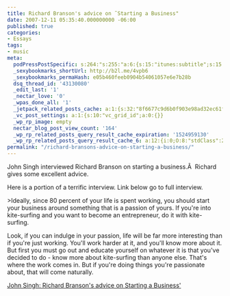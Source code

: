 ```yaml
---
title: Richard Branson's advice on ˜Starting a Business"
date: 2007-12-11 05:35:40.000000000 -06:00
published: true
categories:
- Essays
tags:
- music
meta:
  podPressPostSpecific: s:264:"s:255:"a:6:{s:15:"itunes:subtitle";s:15:"##PostExcerpt##";s:14:"itunes:summary";s:15:"##PostExcerpt##";s:15:"itunes:keywords";s:17:"##WordPressCats##";s:13:"itunes:author";s:10:"##Global##";s:15:"itunes:explicit";s:7:"Default";s:12:"itunes:block";s:7:"Default";}";";
  _sexybookmarks_shortUrl: http://b2l.me/4vpb6
  _sexybookmarks_permaHash: e05b460feeb0904b54061057e6e7b28b
  dsq_thread_id: '43130080'
  _edit_last: '1'
  _nectar_love: '0'
  _wpas_done_all: '1'
  _jetpack_related_posts_cache: a:1:{s:32:"8f6677c9d6b0f903e98ad32ec61f8deb";a:2:{s:7:"expires";i:1457828931;s:7:"payload";a:3:{i:0;a:1:{s:2:"id";i:1176;}i:1;a:1:{s:2:"id";i:1801;}i:2;a:1:{s:2:"id";i:1185;}}}}
  _vc_post_settings: a:1:{s:10:"vc_grid_id";a:0:{}}
  _wp_rp_image: empty
  nectar_blog_post_view_count: '164'
  _wp_rp_related_posts_query_result_cache_expiration: '1524959130'
  _wp_rp_related_posts_query_result_cache_6: a:12:{i:0;O:8:"stdClass":2:{s:7:"post_id";s:4:"1176";s:5:"score";s:17:"49.95802887782558";}i:1;O:8:"stdClass":2:{s:7:"post_id";s:3:"742";s:5:"score";s:17:"49.40915518643882";}i:2;O:8:"stdClass":2:{s:7:"post_id";s:3:"692";s:5:"score";s:17:"49.40915518643882";}i:3;O:8:"stdClass":2:{s:7:"post_id";s:4:"6997";s:5:"score";s:18:"49.209805123747536";}i:4;O:8:"stdClass":2:{s:7:"post_id";s:4:"6885";s:5:"score";s:18:"49.209805123747536";}i:5;O:8:"stdClass":2:{s:7:"post_id";s:3:"316";s:5:"score";s:18:"49.209805123747536";}i:6;O:8:"stdClass":2:{s:7:"post_id";s:3:"327";s:5:"score";s:18:"49.149866828322686";}i:7;O:8:"stdClass":2:{s:7:"post_id";s:3:"319";s:5:"score";s:17:"48.60099313693593";}i:8;O:8:"stdClass":2:{s:7:"post_id";s:4:"7846";s:5:"score";s:18:"47.840200706880275";}i:9;O:8:"stdClass":2:{s:7:"post_id";s:4:"6929";s:5:"score";s:18:"47.840200706880275";}i:10;O:8:"stdClass":2:{s:7:"post_id";s:4:"1305";s:5:"score";s:18:"46.752475333875296";}i:11;O:8:"stdClass":2:{s:7:"post_id";s:4:"1250";s:5:"score";s:17:"45.79359794032615";}}
permalink: "/richard-bransons-advice-on-starting-a-business/"
---
```

<p>John Singh interviewed Richard Branson on starting a business.Â  Richard gives some excellent advice.</p>
<p>Here is a portion of a terrific interview. Link below go to full interview.</p>
>Ideally, since 80 percent of your life is spent working, you should start your business around something that is a passion of yours. If you're into kite-surfing and you want to become an entrepreneur, do it with kite-surfing.</p>
<p>Look, if you can indulge in your passion, life will be far more interesting than if you're just working. You'll work harder at it, and you'll know more about it. But first you must go out and educate yourself on whatever it is that you've decided to do - know more about kite-surfing than anyone else. That's where the work comes in. But if you're doing things you're passionate about, that will come naturally.</p></blockquote>
<p><a href="http://johnsingh.typepad.com/my_weblog/2007/12/richard-branson.html" rel="nofollow">John Singh: Richard Branson's advice on Starting a Business'</a></p>
